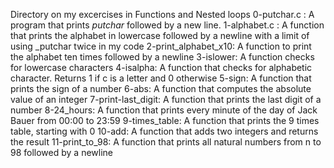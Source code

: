 Directory on my excercises in Functions and Nested loops
0-putchar.c : A program that prints _putchar_ followed by a new line.
1-alphabet.c : A function that prints the alphabet in lowercase followed by a newline with a limit of using _putchar twice in my code
2-print_alphabet_x10: A function to print the alphabet ten times followed by a newline
3-islower: A function checks for lowercase characters
4-isalpha: A function that checks for alphabetic character. Returns 1 if c is a letter and 0 otherwise
5-sign: A function that prints the sign of a number
6-abs: A function that computes the absolute value of an integer
7-print-last_digit: A function that prints the last digit of a number
8-24_hours: A function that prints every minute of the day of Jack Bauer from 00:00 to 23:59
9-times_table: A function that prints the 9 times table, starting with 0
10-add: A function that adds two integers and returns the result
11-print_to_98: A function that prints all natural numbers from n to 98 followed by a newline
